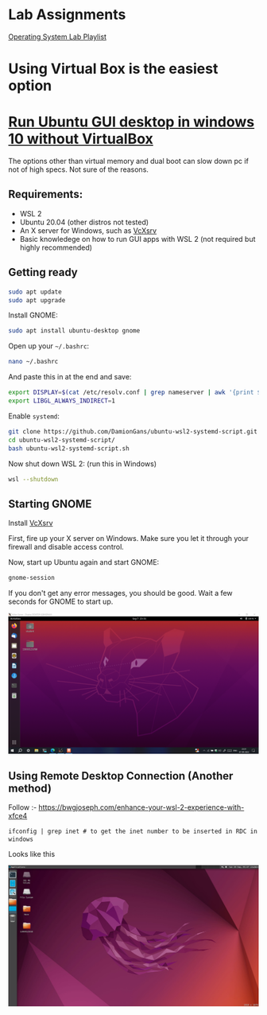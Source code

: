 # Lab Assignments

[Operating System Lab Playlist](https://dextutor.com/courses/operating-system-programs/)

# Using Virtual Box is the easiest option 

# [Run Ubuntu GUI desktop in windows 10 without VirtualBox](https://gist.github.com/Ta180m/e1471413f62e3ed94e72001d42e77e22#file-wsl-2-gnome-desktop-md)

The options other than virtual memory and dual boot can slow down pc if not of high specs. Not sure of the reasons.

## Requirements:
 - WSL 2
 - Ubuntu 20.04 (other distros not tested)
 - An X server for Windows, such as [VcXsrv](https://sourceforge.net/projects/vcxsrv/)
 - Basic knowledege on how to run GUI apps with WSL 2 (not required but highly recommended)
## Getting ready

```sh
sudo apt update
sudo apt upgrade
```

Install GNOME: 

```sh
sudo apt install ubuntu-desktop gnome
```

Open up your `~/.bashrc`:

```sh
nano ~/.bashrc
```

And paste this in at the end and save:

```sh
export DISPLAY=$(cat /etc/resolv.conf | grep nameserver | awk '{print $2}'):0
export LIBGL_ALWAYS_INDIRECT=1
```

Enable `systemd`: 

```sh
git clone https://github.com/DamionGans/ubuntu-wsl2-systemd-script.git
cd ubuntu-wsl2-systemd-script/
bash ubuntu-wsl2-systemd-script.sh
```

Now shut down WSL 2: (run this in Windows)

```sh
wsl --shutdown
```

## Starting GNOME

Install [VcXsrv](https://sourceforge.net/projects/vcxsrv/)

First, fire up your X server on Windows. Make sure you let it through your firewall and disable access control.

Now, start up Ubuntu again and start GNOME:

```sh
gnome-session
```

If you don't get any error messages, you should be good. Wait a few seconds for GNOME to start up.

![Ubuntu 20.04 Desktop](https://raw.githubusercontent.com/arkapg211002/SEM-5-CSE/main/Operating%20Systems%20Lab%20(PCC-CS592)/All%20Assignments/Screenshot%20(41).png)

## Using Remote Desktop Connection (Another method)

Follow :- https://bwgjoseph.com/enhance-your-wsl-2-experience-with-xfce4
```
ifconfig | grep inet # to get the inet number to be inserted in RDC in windows
```

Looks like this

![Xfce4](https://raw.githubusercontent.com/arkapg211002/SEM-5-CSE/main/Operating%20Systems%20Lab%20(PCC-CS592)/All%20Assignments/Screenshot_2023-09-10_01-47-28.png)






